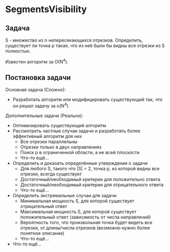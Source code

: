 # SegmentsVisibility

## Задача

S - множество из n непересекающихся отрезков. Определить, существует ли точка p такая, что из неё были бы видны все отрезки из S полностью.

Известен алгоритм за O(N<sup>4</sup>).

## Постановка задачи
Основная задача (Сложно):

* Разработать алгоритм или модифицировать существующий так, что он решал задачу за o(N<sup>4</sup>)

Дополнительные задачи (Реально):

* Оптимизировать существующий алгоритм
* Рассмотреть частные случаи задачи и разработать более эффективный алгоритм для них
  * Все отрезки параллельны
  * Отрезки только в двух направлениях
  * Поиск p в ограниченной области, а не всей плоскости
  * Что-то ещё...
* Определить и доказать определённые утверждения о задаче
  * Для любого S, такого что |S| = 2, точка p, из которой видны все отрезки, всегда существует
  * Достаточный/необходимый критерии для положительно ответа
  * Достаточный/необходимый критерии для отрицательного ответа
  * Что-то ещё...
* Определить экстремальные случаи для задачи
  * Минимальная мощность S, для которой существует отрицательный ответ
  * Максимальная мощность S, для которой существует положительный ответ (зависимость от числа направлений)
  * Вероятность того, что произвольная точка будет видеть все отрезки, от длины/числа отрезков (возможно нужно более понятное описание)
  * Что-то ещё...
* Что-то ещё...
